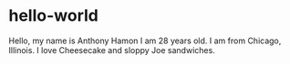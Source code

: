# hello-world
Hello, my name is Anthony Hamon
I am 28 years old. I am from Chicago, Illinois.
I love Cheesecake and sloppy Joe sandwiches. 
